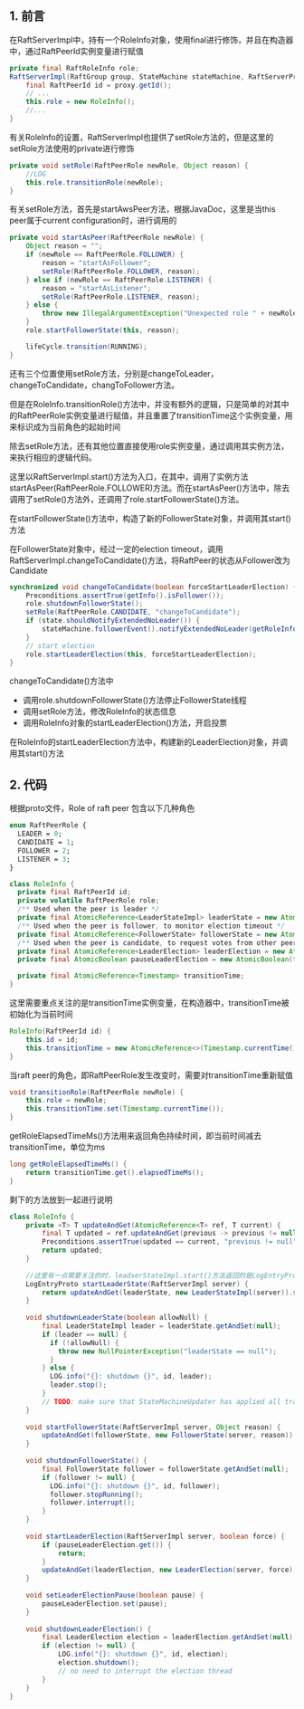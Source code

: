## 1. 前言

在RaftServerImpl中，持有一个RoleInfo对象，使用final进行修饰，并且在构造器中，通过RaftPeerId实例变量进行赋值

```java
private final RaftRoleInfo role;
RaftServerImpl(RaftGroup group, StateMachine stateMachine, RaftServerProxy wproxy, ...) {
    final RaftPeerId id = proxy.getId();
    // ...
    this.role = new RoleInfo();
    //...
}
```

有关RoleInfo的设置，RaftServerImpl也提供了setRole方法的，但是这里的setRole方法使用的private进行修饰

```java
private void setRole(RaftPeerRole newRole, Object reason) {
    //LOG
    this.role.transitionRole(newRole);
}
```

有关setRole方法，首先是startAwsPeer方法，根据JavaDoc，这里是当this peer属于current configuration时，进行调用的

```java
private void startAsPeer(RaftPeerRole newRole) {
    Object reason = "";
    if (newRole == RaftPeerRole.FOLLOWER) {
        reason = "startAsFollower";
        setRole(RaftPeerRole.FOLLOWER, reason);
    } else if (newRole == RaftPeerRole.LISTENER) {
        reason = "startAsListener";
        setRole(RaftPeerRole.LISTENER, reason);
    } else {
        throw new IllegalArgumentException("Unexpected role " + newRole);
    }
    role.startFollowerState(this, reason);

    lifeCycle.transition(RUNNING);
}
```

还有三个位置使用setRole方法，分别是changeToLeader，changeToCandidate，changToFollower方法。

但是在RoleInfo.transitionRole()方法中，并没有额外的逻辑，只是简单的对其中的RaftPeerRole实例变量进行赋值，并且重置了transitionTime这个实例变量，用来标识成为当前角色的起始时间

除去setRole方法，还有其他位置直接使用role实例变量，通过调用其实例方法，来执行相应的逻辑代码。

这里以RaftServerImpl.start()方法为入口，在其中，调用了实例方法startAsPeer(RaftPeerRole.FOLLOWER)方法。而在startAsPeer()方法中，除去调用了setRole()方法外，还调用了role.startFollowerState()方法。

在startFollowerState()方法中，构造了新的FollowerState对象，并调用其start()方法

在FollowerState对象中，经过一定的election timeout，调用RaftServerImpl.changeToCandidate()方法，将RaftPeer的状态从Follower改为Candidate

```java
synchronized void changeToCandidate(boolean forceStartLeaderElection) {
    Preconditions.assertTrue(getInfo().isFollower());
    role.shutdownFollowerState();
    setRole(RaftPeerRole.CANDIDATE, "changeToCandidate");
    if (state.shouldNotifyExtendedNoLeader()) {
        stateMachine.followerEvent().notifyExtendedNoLeader(getRoleInfoProto());
    }
    // start election
    role.startLeaderElection(this, forceStartLeaderElection);
}
```

changeToCandidate()方法中

* 调用role.shutdownFollowerState()方法停止FollowerState线程
* 调用setRole方法，修改RoleInfo的状态信息
* 调用RoleInfo对象的startLeaderElection()方法，开启投票

在RoleInfo的startLeaderElection方法中，构建新的LeaderElection对象，并调用其start()方法

## 2. 代码

根据proto文件，Role of raft peer 包含以下几种角色

```protobuf
enum RaftPeerRole {
  LEADER = 0;
  CANDIDATE = 1;
  FOLLOWER = 2;
  LISTENER = 3;
}
```



```java
class RoleInfo {
  private final RaftPeerId id;
  private volatile RaftPeerRole role;
  /** Used when the peer is leader */
  private final AtomicReference<LeaderStateImpl> leaderState = new AtomicReference<>();
  /** Used when the peer is follower, to monitor election timeout */
  private final AtomicReference<FollowerState> followerState = new AtomicReference<>();
  /** Used when the peer is candidate, to request votes from other peers */
  private final AtomicReference<LeaderElection> leaderElection = new AtomicReference<>();
  private final AtomicBoolean pauseLeaderElection = new AtomicBoolean(false);

  private final AtomicReference<Timestamp> transitionTime;
}
```

这里需要重点关注的是transitionTime实例变量，在构造器中，transitionTime被初始化为当前时间

```java
RoleInfo(RaftPeerId id) {
    this.id = id;
    this.transitionTime = new AtomicReference<>(Timestamp.currentTime());
}
```

当raft peer的角色，即RaftPeerRole发生改变时，需要对transitionTime重新赋值

```java
void transitionRole(RaftPeerRole newRole) {
    this.role = newRole;
    this.transitionTime.set(Timestamp.currentTime());
}
```

getRoleElapsedTimeMs()方法用来返回角色持续时间，即当前时间减去transitionTime，单位为ms

```java
long getRoleElapsedTimeMs() {
    return transitionTime.get().elapsedTimeMs();
}
```

剩下的方法放到一起进行说明

```java
class RoleInfo {
    private <T> T updateAndGet(AtomicReference<T> ref, T current) {
        final T updated = ref.updateAndGet(previous -> previous != null? previous: current);
        Preconditions.assertTrue(updated == current, "previous != null");
        return updated;
    }
    
    //这里有一点需要关注的时，leadserStateImpl.start()方法返回的是LogEntryProto对象
    LogEntryProto startLeaderState(RaftServerImpl server) {
        return updateAndGet(leaderState, new LeaderStateImpl(server)).start();
    }
    
    void shutdownLeaderState(boolean allowNull) {
        final LeaderStateImpl leader = leaderState.getAndSet(null);
        if (leader == null) {
          if (!allowNull) {
            throw new NullPointerException("leaderState == null");
          }
        } else {
          LOG.info("{}: shutdown {}", id, leader);
          leader.stop();
        }
        // TODO: make sure that StateMachineUpdater has applied all transactions that have context
    }
    
    void startFollowerState(RaftServerImpl server, Object reason) {
        updateAndGet(followerState, new FollowerState(server, reason)).start();
    }
    
    void shutdownFollowerState() {
        final FollowerState follower = followerState.getAndSet(null);
        if (follower != null) {
          LOG.info("{}: shutdown {}", id, follower);
          follower.stopRunning();
          follower.interrupt();
        }
    }
    
    void startLeaderElection(RaftServerImpl server, boolean force) {
        if (pauseLeaderElection.get()) {
            return;
        }
        updateAndGet(leaderElection, new LeaderElection(server, force)).start();
    }
    
    void setLeaderElectionPause(boolean pause) {
        pauseLeaderElection.set(pause);
    }
    
    void shutdownLeaderElection() {
        final LeaderElection election = leaderElection.getAndSet(null);
        if (election != null) {
            LOG.info("{}: shutdown {}", id, election);
            election.shutdown();
            // no need to interrupt the election thread
        }
    }
}
```

